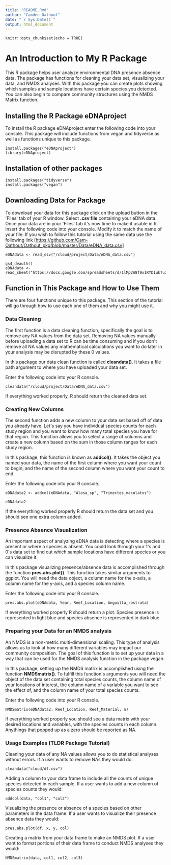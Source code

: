 ```yaml
---
title: "README.Rmd"
author: "Camden Oathout"
date: "`r Sys.Date()`"
output: html_document
---
```



```{r setup, include=FALSE}
knitr::opts_chunk$set(echo = TRUE)
```

# An Introduction to My R Package

This R package helps user analyze environmental DNA presence absence data. The package has functions for cleaning your data set, visualizing your data, and NMDS analyses. With this package you can create plots showing which samples and sample locations have certain species you detected. You can also begin to compare community structures using the NMDS Matrix function. 

## Installing the R Package eDNAproject

To install the R package eDNAproject enter the following code into your console. This package will include functions from vegan and tidyverse as well as functions unique to this package.

```{r}
install.packages("eDNAproject")
library(eDNAproject)
```

## Installation of other packages

```{r}
install.packages("tidyverse")
install.packages("vegan")
```


## Downloading Data for Package

To download your data for this package click on the upload button in the 'Files' tab of your R window. Select **.csv file** containing your eDNA data.  Once your data are in your 'Files' tab it's now time to make it usable in R. Insert the following code into your console. Modify it to match the name of your file. If you wish to follow this tutorial using the same data use the following link [https://github.com/Cam-Oathout/Oathout_pkg/blob/master/Data/eDNA_data.csv]

```{r}
eDNAdata <- read_csv("/cloud/project/Data/eDNA_data.csv")
```

```{r}
gs4_deauth()
eDNAdata <- read_sheet("https://docs.google.com/spreadsheets/d/1lMp2A8f9x1RYD1ukTu2qg5BzL9FkPLUELQqxUSuQghI/edit#gid=0")
```

## Function in This Package and How to Use Them

There are four functions unique to this package. This section of the tutorial will go through how to use each one of them and why you might use it.

### Data Cleaning

The first function is a data cleaning function, specifically the goal is to remove any NA values from the data set. Removing NA values manually before uploading a data set to R can be time consuming and if you don't remove all NA values any mathematical calculations you want to do later in your analysis may be disrupted by these 0 values.

In this package our data clean function is called **cleandata()**. It takes a file path argument to where you have uploaded your data set.

Enter the following code into your R console.

```{r}
cleandata("/cloud/project/Data/eDNA_data.csv")
```

If everything worked properly, R should return the cleaned data set.

### Creating New Columns

The second function adds a new column to your data set based off of data you already have. Let's say you have individual species counts for each study region and you want to know how many total species you have for that region. This function allows you to select a range of columns and create a new column based on the sum in those column ranges for each study region.

In this package, this function is known as **addcol()**. It takes the object you named your data, the name of the first column where you want your count to begin, and the name of the second column where you want your count to end.

Enter the following code into your R console.

```{r}
eDNAdata2 <- addcol(eDNAdata, "Alosa_sp", "Trinectes_maculatus")

eDNAdata2
```
If the everything worked properly R should return the data set and you should see one extra column added.

### Presence Absence Visualization

An important aspect of analyzing eDNA data is detecting where a species is present or where a species is absent. You could look through your 1's and 0's data set to find out which sample locations have different species or you can visualize it.

In this package visualizing presence/absence data is accomplished through the function **pres.abs.plot()**. This function takes similar arguments to ggplot. You will need the data object, a column name for the x-axis, a column name for the y-axis, and a species column name.

Enter the following code into your R console.

```{r}
pres.abs.plot(eDNAdata, Year, Reef_Location, Anguilla_rostrata)
```

If everything worked properly R should return a plot. Species presence is represented in light blue and species absence is represented in dark blue.

### Preparing your Data for an NMDS analysis

An NMDS is a non-metric multi-dimensional scaling. This type of analysis allows us to look at how many different variables may impact our community composition. The goal of this function is to set up your data in a way that can be used for the NMDS analysis function in the package vegan.

In this package, setting up the NMDS matrix is accomplished using the function **NMDSmatrix()**. To fulfill this function's arguments you will need the object of the data set containing total species counts, the column name of your locations of interest, the column name of a variable you want to see the effect of, and the column name of your total species counts.

Enter the following code into your R console.

```{r}
NMDSmatrix(eDNAdata2, Reef_Location, Reef_Material, n)
```

If everything worked properly you should see a data matrix with your desired locations and variables, with the species counts in each column. Anythings that popped up as a zero should be reported as NA. 


### Usage Examples (TLDR Package Tutorial)

Cleaning your data of any NA values allows you to do statistical analyses without errors. If a user wants to remove NAs they would do:
```{r}
cleandata("cloud/df.csv")
```

Adding a column to your data frame to include all the counts of unique species detected in each sample. If a user wants to add a new column of species counts they would:
```{r}
addcol(data, "col1", "col2")
```

Visualizing the presence or absence of a species based on other parameters in the data frame. If a user wants to visualize their presence absence data they would:
```{r}
pres.abs.plot(df, x, y, col)
```

Creating a matrix from your data frame to make an NMDS plot. If a user want to format portions of their data frame to conduct NMDS analyses they would:
```{r}
NMDSmatrix(data, col1, col2, col3)
```

